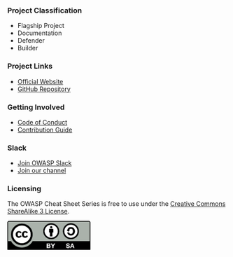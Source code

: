 ### Project Classification

- <i class="fas fa-flag" style="color:#2ADA08;"></i> Flagship Project
- <i class="fas fa-book" style="color:#233e81;"></i> Documentation
- <i class="fas fa-shield-alt" style="color:#233e81;"></i> Defender
- <i class="fas fa-toolbox" style="color:#233e81;"></i> Builder

### Project Links

- [Official Website](https://cheatsheetseries.owasp.org)
- [GitHub Repository](https://github.com/OWASP/CheatSheetSeries)

### Getting Involved

- [Code of Conduct](https://github.com/OWASP/CheatSheetSeries/blob/master/CODE_OF_CONDUCT.md)
- [Contribution Guide](https://github.com/OWASP/CheatSheetSeries/blob/master/CONTRIBUTING.md)

### Slack

- [Join OWASP Slack](https://owasp-slack.herokuapp.com/)
- [Join our channel](https://owasp.slack.com/messages/C073YNUQG)

### Licensing

The OWASP Cheat Sheet Series is free to use under the [Creative Commons ShareAlike 3 License](https://creativecommons.org/licenses/by-sa/3.0/us/).

![CC License](assets/images/cc_license_small.png)
